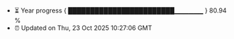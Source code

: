 - ⏳ Year progress { ████████████████████████▁▁▁▁▁▁ } 80.94 %
- ⏰ Updated on Thu, 23 Oct 2025 10:27:06 GMT

